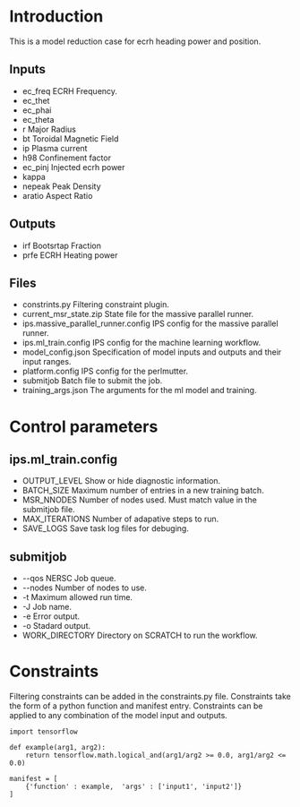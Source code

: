 # Introduction

This is a model reduction case for ecrh heading power and position.

## Inputs
* ec_freq ECRH Frequency.
* ec_thet 
* ec_phai
* ec_theta
* r Major Radius
* bt Toroidal Magnetic Field
* ip Plasma current
* h98 Confinement factor
* ec_pinj Injected ecrh power
* kappa 
* nepeak Peak Density
* aratio Aspect Ratio

## Outputs
* irf Bootsrtap Fraction
* prfe ECRH Heating power

## Files

* constrints.py Filtering constraint plugin.
* current_msr_state.zip State file for the massive parallel runner.
* ips.massive_parallel_runner.config IPS config for the massive parallel runner.
* ips.ml_train.config IPS config for the machine learning workflow.
* model_config.json Specification of model inputs and outputs and their input ranges.
* platform.config IPS config for the perlmutter.
* submitjob Batch file to submit the job.
* training_args.json The arguments for the ml model and training.

# Control parameters

## ips.ml_train.config

* OUTPUT_LEVEL Show or hide diagnostic information.
* BATCH_SIZE Maximum number of entries in a new training batch.
* MSR_NNODES Number of nodes used. Must match value in the submitjob file.
* MAX_ITERATIONS Number of adapative steps to run.
* SAVE_LOGS Save task log files for debuging.

## submitjob

* --qos NERSC Job queue.
* --nodes Number of nodes to use.
* -t Maximum allowed run time.
* -J Job name.
* -e Error output.
* -o Stadard output.
* WORK_DIRECTORY Directory on SCRATCH to run the workflow.

# Constraints

Filtering constraints can be added in the constraints.py file. Constraints take
the form of a python function and manifest entry. Constraints can be applied to 
any combination of the model input and outputs.

```
import tensorflow

def example(arg1, arg2):
    return tensorflow.math.logical_and(arg1/arg2 >= 0.0, arg1/arg2 <= 0.0)

manifest = [
    {'function' : example,  'args' : ['input1', 'input2']}
]
```
